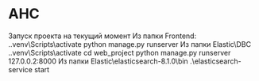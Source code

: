# AHC
Запуск проекта на текущий момент
Из папки Frontend:
.\.venv\Scripts\activate
python manage.py runserver
Из папки Elastic\DBC
.\.venv\Scripts\activate
cd web_project
python manage.py runserver 127.0.0.2:8000
Из папки Elastic\elasticsearch-8.1.0\bin
.\elasticsearch-service start